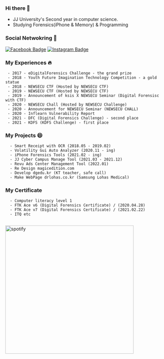 ### Hi there 👋
<!--
<img src="https://scontent-ssn1-1.xx.fbcdn.net/v/t1.0-9/80385966_114502953381236_6833108576400048128_n.jpg?_nc_cat=111&_nc_sid=09cbfe&_nc_ohc=zxx0HMQLLg0AX9vGPkS&_nc_ht=scontent-ssn1-1.xx&oh=47d12fde589a42e64939280c7e369b1c&oe=5FAAD48D" width=200px>-->  

 - JJ University's Second year in computer science.
 - Studying Forensics(iPhone & Memory) & Programming
### Social Netwokring 💬
  [![Facebook Badge](https://img.shields.io/badge/facebook-1877f2?style=flat-square&logo=facebook&logoColor=white&link=https://www.facebook.com/https://www.facebook.com/dohyeon.pental/)](https://www.facebook.com/dohyeon.pental/)
  [![Instagram Badge](https://img.shields.io/badge/instagram-d14836?style=flat-square&logo=instagram&logoColor=white&link=https://instagram.com/pental.20)](https://instagram.com/pental.20)
  
<!-- ### Programming Languages  :rocket:
<img src="https://github.com/D3vle0/D3vle0/blob/main/img/c.png?raw=true" width=30>  <img src="https://raw.githubusercontent.com/D3vle0/D3vle0/a9995e467dde97c42a93cba08893fd96493a03ab/img/python.svg" width=30>  <img src="https://github.com/D3vle0/D3vle0/blob/main/img/nodejs.png?raw=true" width=30>     -->

### My Experiences :fire:
```
 - 2017 - eDigitalForensics Challenge - the grand prize
 - 2018 - Youth Future Imagination Technology Competition - a gold statue
 - 2018 - NEWSECU CTF (Hosted by NEWSECU CTF)
 - 2019 - NEWSECU CTF (Hosted by NEWSECU CTF)
 - 2019 - Announcement of ksis X NEWSECU Seminar (Digital Forensisc with CTF)
 - 2020 - NEWSECU Chall (Hosted by NEWSECU Challenge)
 - 2020 - Announcement for NEWSECU Seminar (NEWSECU CHALL)
 - 2020 - Inflearn Vulnerability Report
 - 2021 - DFC (Digital Forensics Challenge) - second place
 - 2021 - KDFS (KDFS Challenge) - first place
```

### My Projects 😄
```
  - Smart Receipt with OCR (2018.05 - 2019.02)
  - Volatility Gui Auto Analyzer (2020.11 - ing)
  - iPhone Forensics Tools (2021.02 - ing)
  - JJ Cyber Campus Manage Tool (2021.03 - 2021.12)
  - Revu Ads Center Management Tool (2022.01)
  - Re Design magicedition.com
  - Develop dgedu.kr (KT teacher, safe call)
  - Make WebPage drlohas.co.kr (Samsung Lohas Medical)
```

### My Certificate ###
```
  - Computer literacy level 1
  - FTK Ace v6 (Digital Forensics Certificate) / (2020.04.28)
  - FTK Ace v7 (Digital Forensics Certificate) / (2021.02.22)
  - ITQ etc
```

<p style="float:left">
<img alt="spotify" width="400px" src="https://github-readme-stats.vercel.app/api?username=kim-do-hyeon&show_icons=true&theme=tokyonight"/>&nbsp;&nbsp;&nbsp;
</p>


<!--
Here are some ideas to get you started:

- 🔭 I’m currently working on ...
- 🌱 I’m currently learning ...
- 👯 I’m looking to collaborate on ...
- 🤔 I’m looking for help with ...
- 💬 Ask me about ...
- 📫 How to reach me: ...
- 😄 Pronouns: ...
- ⚡ Fun fact: ...
-->
